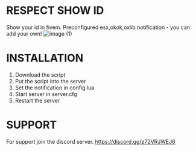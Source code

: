 # RESPECT SHOW ID
Show your id in fivem.
Preconfigured esx,okok,oxlib notification - you can add your own!
![image (1)](https://github.com/respectdevelopment/rd_ShowID/assets/143709835/af4e566a-5d1d-4aa4-9e65-18962a3dfdf4)

# INSTALLATION
1. Download the script
2. Put the script into the server
3. Set the notification in config.lua
4. Start server in server.cfg
5. Restart the server
# SUPPORT
For support join the discord server.
https://discord.gg/z72VRJWEJ6
